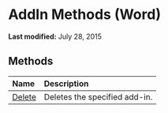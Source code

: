 
# AddIn Methods (Word)

 **Last modified:** July 28, 2015


## Methods



|**Name**|**Description**|
|:-----|:-----|
| [Delete](ae2cb5b9-c5f0-3e86-e128-865a47e78b1c.md)|Deletes the specified add-in.|
